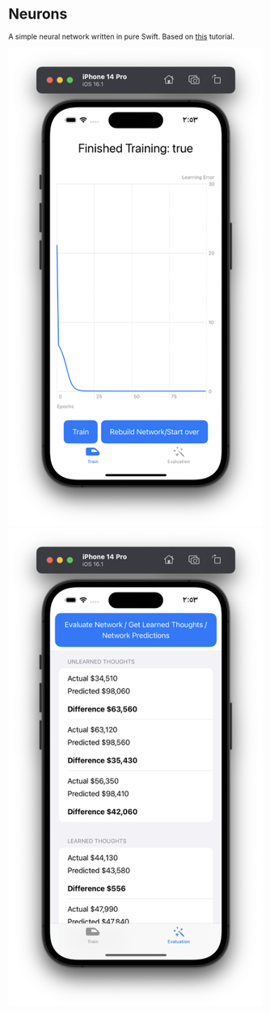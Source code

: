 # Neurons

A simple neural network written in pure Swift. Based on [this](https://www.cephalopod.studio/blog/a-casual-yet-thorough-amp-hands-on-explanation-of-neural-networks-with-swift-swiftui-and-charts) tutorial.

<img alt="example gif" src="Resources/train.png">
<img alt="example gif" src="Resources/evaluate.png">
